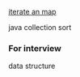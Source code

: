 

[iterate an map](https://www.geeksforgeeks.org/iterate-map-java/)

java collection sort 

### For interview
data structure


<!--stackedit_data:
eyJoaXN0b3J5IjpbLTExNDU5MDQ4NSwtMTU4NzM2MjY5M119
-->